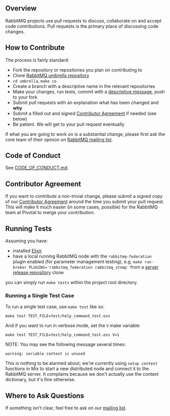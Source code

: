 ## Overview

RabbitMQ projects use pull requests to discuss, collaborate on and accept code contributions.
Pull requests is the primary place of discussing code changes.

## How to Contribute

The process is fairly standard:

 * Fork the repository or repositories you plan on contributing to
 * Clone [RabbitMQ umbrella repository](https://github.com/rabbitmq/rabbitmq-public-umbrella)
 * `cd umbrella`, `make co`
 * Create a branch with a descriptive name in the relevant repositories
 * Make your changes, run tests, commit with a [descriptive message](http://tbaggery.com/2008/04/19/a-note-about-git-commit-messages.html), push to your fork
 * Submit pull requests with an explanation what has been changed and **why**
 * Submit a filled out and signed [Contributor Agreement](https://github.com/rabbitmq/ca#how-to-submit) if needed (see below)
 * Be patient. We will get to your pull request eventually

If what you are going to work on is a substantial change, please first ask the core team
of their opinion on [RabbitMQ mailing list](https://groups.google.com/forum/#!forum/rabbitmq-users).


## Code of Conduct

See [CODE_OF_CONDUCT.md](./CODE_OF_CONDUCT.md).


## Contributor Agreement

If you want to contribute a non-trivial change, please submit a signed copy of our
[Contributor Agreement](https://github.com/rabbitmq/ca#how-to-submit) around the time
you submit your pull request. This will make it much easier (in some cases, possible)
for the RabbitMQ team at Pivotal to merge your contribution.


## Running Tests

Assuming you have:

 * installed [Elixir](http://elixir-lang.org/install.html)
 * have a local running RabbitMQ node with the `rabbitmq-federation` plugin enabled (for parameter management testing),
   e.g. `make run-broker PLUGINS='rabbitmq_federation rabbitmq_stomp'` from a [server release repository](https://github.com/rabbitmq/rabbitmq-server-release) clone

you can simply run `make tests` within the project root directory.

### Running a Single Test Case

To run a single test case, use `make test` like so:

```
make test TEST_FILE=test/help_command_test.exs
```

And if you want to run in verbose mode, set the `V` make variable:

```
make test TEST_FILE=test/help_command_test.exs V=1
```

NOTE: You may see the following message several times:

```
warning: variable context is unused
```

This is nothing to be alarmed about; we're currently using `setup
context` functions in Mix to start a new distributed node and connect
it to the RabbitMQ server. It complains because we don't actually use
the context dictionary, but it's fine otherwise.


## Where to Ask Questions

If something isn't clear, feel free to ask on our [mailing list](https://groups.google.com/forum/#!forum/rabbitmq-users).
